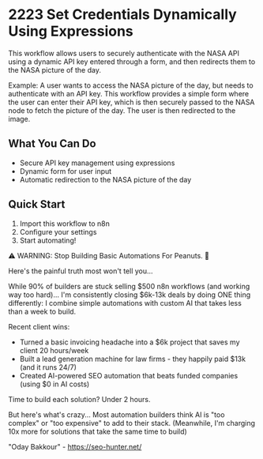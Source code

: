 # 2223 Set Credentials Dynamically Using Expressions

This workflow allows users to securely authenticate with the NASA API using a dynamic API key entered through a form, and then redirects them to the NASA picture of the day.

Example: A user wants to access the NASA picture of the day, but needs to authenticate with an API key. This workflow provides a simple form where the user can enter their API key, which is then securely passed to the NASA node to fetch the picture of the day. The user is then redirected to the image.

## What You Can Do
- Secure API key management using expressions
- Dynamic form for user input
- Automatic redirection to the NASA picture of the day

## Quick Start
1. Import this workflow to n8n
2. Configure your settings
3. Start automating!

⚠️ WARNING: Stop Building Basic Automations For Peanuts. 🚫

Here's the painful truth most won't tell you...

While 90% of builders are stuck selling $500 n8n workflows (and working way too hard)...
I'm consistently closing $6k-13k deals by doing ONE thing differently:
I combine simple automations with custom AI that takes less than a week to build.

Recent client wins:
* Turned a basic invoicing headache into a $6k project that saves my client 20 hours/week
* Built a lead generation machine for law firms - they happily paid $13k (and it runs 24/7)
* Created AI-powered SEO automation that beats funded companies (using $0 in AI costs)

Time to build each solution? Under 2 hours.

But here's what's crazy...
Most automation builders think AI is "too complex" or "too expensive" to add to their stack.
(Meanwhile, I'm charging 10x more for solutions that take the same time to build)

"Oday Bakkour" - https://seo-hunter.net/

